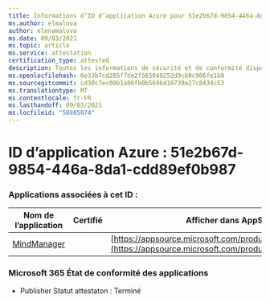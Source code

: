 ```yaml
---
title: Informations d’ID d’application Azure pour 51e2b67d-9854-446a-8da1-cdd89ef0b987
ms.author: elmalova
author: elenamalova
ms.date: 09/03/2021
ms.topic: article
ms.service: attestation
certification_type: attested
description: Toutes les informations de sécurité et de conformité disponibles pour 51e2b67d-9854-446a-8da1-cdd89ef0b987.
ms.openlocfilehash: 6e33b7cd285f7de2f565049252d9cb8c906fe1b8
ms.sourcegitcommit: cd30c7ec09b1a06fb0b5696d10739a27c8434c53
ms.translationtype: MT
ms.contentlocale: fr-FR
ms.lasthandoff: 09/03/2021
ms.locfileid: "58885074"
---
```

# <a name="azure-app-id-51e2b67d-9854-446a-8da1-cdd89ef0b987"></a>ID d’application Azure : 51e2b67d-9854-446a-8da1-cdd89ef0b987


### <a name="apps-associated-with-this-id"></a>Applications associées à cet ID :
| **Nom de l’application** | **Certifié** | **Afficher dans AppSource** |
|--------------|---------------|-----------------------|
| [MindManager](https://docs.microsoft.com/microsoft-365-app-certification/forward/WA200002261) |  | [https://appsource.microsoft.com/product/office/WA200002261](https://appsource.microsoft.com/product/office/WA200002261) |

### <a name="microsoft-365-app-compliance-status"></a>Microsoft 365 État de conformité des applications
- Publisher Statut attestaton : Terminé

